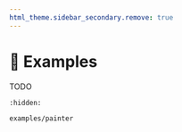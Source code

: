 ```yaml
---
html_theme.sidebar_secondary.remove: true
---
```


# 📝 Examples

TODO

```{toctree}
:hidden:

examples/painter
```
